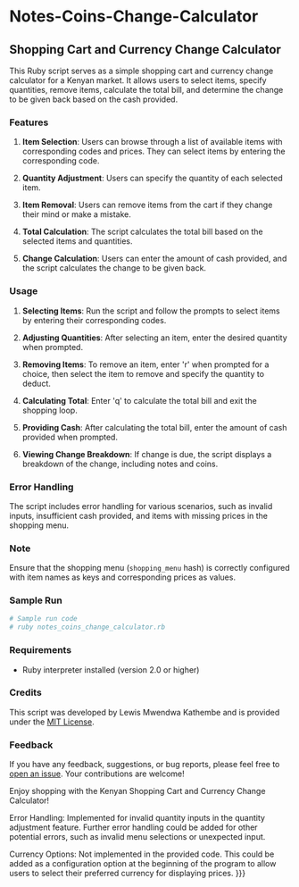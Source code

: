 # Notes-Coins-Change-Calculator
## Shopping Cart and Currency Change Calculator

This Ruby script serves as a simple shopping cart and currency change calculator for a Kenyan market. It allows users to select items, specify quantities, remove items, calculate the total bill, and determine the change to be given back based on the cash provided.

### Features

1. **Item Selection**: Users can browse through a list of available items with corresponding codes and prices. They can select items by entering the corresponding code.

2. **Quantity Adjustment**: Users can specify the quantity of each selected item.

3. **Item Removal**: Users can remove items from the cart if they change their mind or make a mistake.

4. **Total Calculation**: The script calculates the total bill based on the selected items and quantities.

5. **Change Calculation**: Users can enter the amount of cash provided, and the script calculates the change to be given back.

### Usage

1. **Selecting Items**: Run the script and follow the prompts to select items by entering their corresponding codes.

2. **Adjusting Quantities**: After selecting an item, enter the desired quantity when prompted.

3. **Removing Items**: To remove an item, enter 'r' when prompted for a choice, then select the item to remove and specify the quantity to deduct.

4. **Calculating Total**: Enter 'q' to calculate the total bill and exit the shopping loop.

5. **Providing Cash**: After calculating the total bill, enter the amount of cash provided when prompted.

6. **Viewing Change Breakdown**: If change is due, the script displays a breakdown of the change, including notes and coins.

### Error Handling

The script includes error handling for various scenarios, such as invalid inputs, insufficient cash provided, and items with missing prices in the shopping menu.

### Note

Ensure that the shopping menu (`shopping_menu` hash) is correctly configured with item names as keys and corresponding prices as values.

### Sample Run

```ruby
# Sample run code
# ruby notes_coins_change_calculator.rb
```

### Requirements

- Ruby interpreter installed (version 2.0 or higher)

### Credits

This script was developed by Lewis Mwendwa Kathembe and is provided under the [MIT License](https://opensource.org/licenses/MIT).

### Feedback

If you have any feedback, suggestions, or bug reports, please feel free to [open an issue](https://github.com/your-repo/issues). Your contributions are welcome!

Enjoy shopping with the Kenyan Shopping Cart and Currency Change Calculator!





Error Handling: Implemented for invalid quantity inputs in the quantity adjustment feature. Further error handling could be added for other potential errors, such as invalid menu selections or unexpected input.

Currency Options: Not implemented in the provided code. This could be added as a configuration option at the beginning of the program to allow users to select their preferred currency for displaying prices.
}}}
